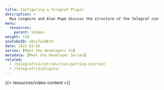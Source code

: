 ```yaml
---
title: Configuring a Telegraf Plugin
description: >
  Mya Longmire and Alan Pope discuss the structure of the Telegraf configuration file and show you how to configure a Telegraf plugin.
menu:
  resources:
    parent: Videos
weight: 134
youtubeID: a0js7wiQEJ4
date: 2022-03-01
series: [Meet the Developers S3]
metadata: [Meet the Developer Series]
related: 
  - /telegraf/v1/introduction/getting-started/
  - /telegraf/v1/plugins/
---
```


{{< resources/video-content >}}